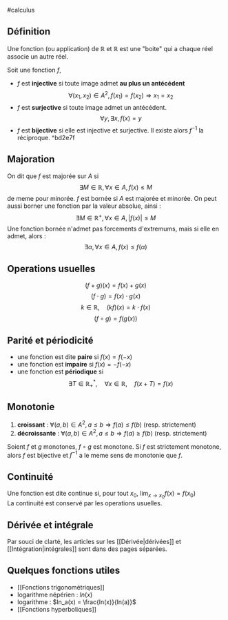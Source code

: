 #calculus
## Définition
Une fonction (ou application) de $\mathbb{R}$ et $\mathbb{R}$ est une "boite" qui a chaque réel associe un autre réel. 

Soit une fonction $f$,
- $f$ est **injective** si toute image admet **au plus un antécédent**
$$
\forall (x_1, x_2) \in A^2, f(x_1) = f(x_2) \Rightarrow x_1 = x_2
$$
- $f$ est **surjective** si toute image admet un antécédent.
$$
\forall y, \exists x, f(x)= y
$$
- $f$ est **bijective** si elle est injective et surjective. Il existe alors $f^{-1}$ la réciproque. ^bd2e7f

## Majoration
On dit que $f$ est majorée sur $A$ si
$$
\exists M \in \mathbb{R}, \forall x \in A, f(x) \le M
$$
de meme pour minorée.
$f$ est bornée si $A$ est majorée et minorée. On peut aussi borner une fonction par la valeur absolue, ainsi :
$$
\exists M \in \mathbb{R}^+, \forall x \in A, |f(x)| \le M
$$
Une fonction bornée n'admet pas forcements d'extremums, mais si elle en admet, alors :
$$
\exists \alpha, \forall x \in A, f(x) \le f(\alpha)
$$
## Operations usuelles
$$
(f+g)(x) = f(x)+g(x)
$$
$$
(f \cdot g) = f(x) \cdot g(x)
$$
$$
k\in \mathbb{R}, \quad (kf)(x) = k \cdot f(x) 
$$
$$
(f \circ g) = f(g(x))
$$
## Parité et périodicité
- une fonction est dite **paire** si $f(x) = f(-x)$
- une fonction est **impaire** si $f(x) = -f(-x)$
- une fonction est **périodique** si $$\exists T \in \mathbb{R}_+^*, \quad \forall x \in \mathbb{R}, \quad f(x+T) = f(x) $$
## Monotonie

1. **croissant** : $\forall (a,b) \in A^2, a \le b \Rightarrow f(a) \le f(b)$ (resp. strictement)
2. **décroissante** : $\forall (a,b) \in A^2, a \le b \Rightarrow f(a) \ge f(b)$ (resp. strictement)

Soient $f$ et $g$ monotones, $f \circ g$ est monotone. 
Si $f$ est strictement monotone, alors $f$ est bijective et $f^{-1}$ a le meme sens de monotonie que $f$. 

## Continuité
Une fonction est dite continue si, pour tout $x_0$, $\displaystyle \lim_{x\to x_0} f(x) = f(x_0)$  
La continuité est conservé par les operations usuelles. 

## Dérivée et intégrale
Par souci de clarté, les articles sur les [[Dérivée|dérivées]] et [[Intégration|intégrales]] sont dans des pages séparées.
## Quelques fonctions utiles
- [[Fonctions trigonométriques]]
- logarithme népérien : $ln(x)$
- logarithme : $ln_a(x) = \frac{ln(x)}{ln(a)}$
- [[Fonctions hyperboliques]]